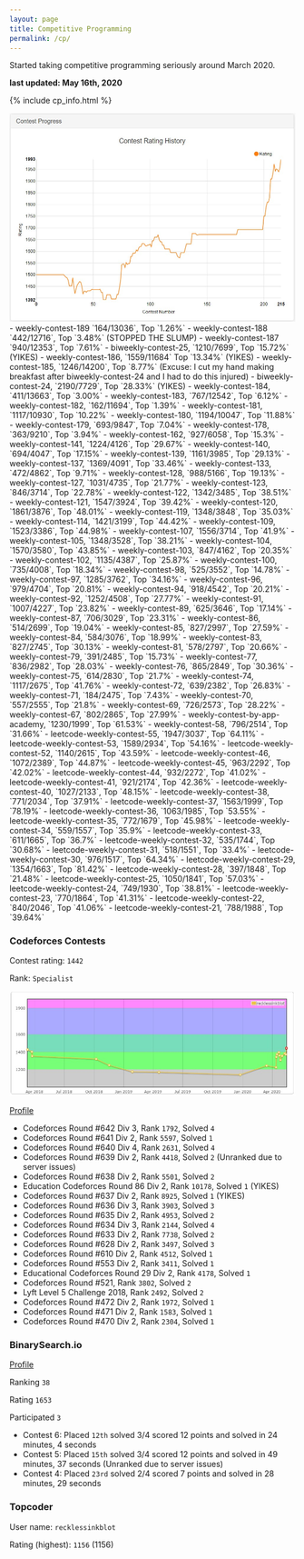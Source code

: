 ```yaml
---
layout: page
title: Competitive Programming
permalink: /cp/
---
```


Started taking competitive programming seriously around March 2020.

**last updated: May 16th, 2020**

{% include cp_info.html %}

<img src="leetcode.jpg"/>
- weekly-contest-189 `164/13036`, Top `1.26%`
- weekly-contest-188 `442/12716`, Top `3.48%` (STOPPED THE SLUMP)
- weekly-contest-187 `940/12353`, Top `7.61%`
- biweekly-contest-25, `1210/7699`, Top `15.72%` (YIKES)
- weekly-contest-186, `1559/11684` Top `13.34%` (YIKES)
- weekly-contest-185, `1246/14200`, Top `8.77%` (Excuse: I cut my hand making breakfast after biweekly-contest-24 and I had to do this injured)
- biweekly-contest-24, `2190/7729`, Top `28.33%` (YIKES)
- weekly-contest-184, `411/13663`, Top `3.00%`
- weekly-contest-183, `767/12542`, Top `6.12%`
- weekly-contest-182, `162/11694`, Top `1.39%`
- weekly-contest-181, `1117/10930`, Top `10.22%`
- weekly-contest-180, `1194/10047`, Top `11.88%`
- weekly-contest-179, `693/9847`, Top `7.04%`
- weekly-contest-178, `363/9210`, Top `3.94%`
- weekly-contest-162, `927/6058`, Top `15.3%`
- weekly-contest-141, `1224/4126`, Top `29.67%`
- weekly-contest-140, `694/4047`, Top `17.15%`
- weekly-contest-139, `1161/3985`, Top `29.13%`
- weekly-contest-137, `1369/4091`, Top `33.46%`
- weekly-contest-133, `472/4862`, Top `9.71%`
- weekly-contest-128, `988/5166`, Top `19.13%`
- weekly-contest-127, `1031/4735`, Top `21.77%`
- weekly-contest-123, `846/3714`, Top `22.78%`
- weekly-contest-122, `1342/3485`, Top `38.51%`
- weekly-contest-121, `1547/3924`, Top `39.42%`
- weekly-contest-120, `1861/3876`, Top `48.01%`
- weekly-contest-119, `1348/3848`, Top `35.03%`
- weekly-contest-114, `1421/3199`, Top `44.42%`
- weekly-contest-109, `1523/3386`, Top `44.98%`
- weekly-contest-107, `1556/3714`, Top `41.9%`
- weekly-contest-105, `1348/3528`, Top `38.21%`
- weekly-contest-104, `1570/3580`, Top `43.85%`
- weekly-contest-103, `847/4162`, Top `20.35%`
- weekly-contest-102, `1135/4387`, Top `25.87%`
- weekly-contest-100, `735/4008`, Top `18.34%`
- weekly-contest-98, `525/3552`, Top `14.78%`
- weekly-contest-97, `1285/3762`, Top `34.16%`
- weekly-contest-96, `979/4704`, Top `20.81%`
- weekly-contest-94, `918/4542`, Top `20.21%`
- weekly-contest-92, `1252/4508`, Top `27.77%`
- weekly-contest-91, `1007/4227`, Top `23.82%`
- weekly-contest-89, `625/3646`, Top `17.14%`
- weekly-contest-87, `706/3029`, Top `23.31%`
- weekly-contest-86, `514/2699`, Top `19.04%`
- weekly-contest-85, `827/2997`, Top `27.59%`
- weekly-contest-84, `584/3076`, Top `18.99%`
- weekly-contest-83, `827/2745`, Top `30.13%`
- weekly-contest-81, `578/2797`, Top `20.66%`
- weekly-contest-79, `391/2485`, Top `15.73%`
- weekly-contest-77, `836/2982`, Top `28.03%`
- weekly-contest-76, `865/2849`, Top `30.36%`
- weekly-contest-75, `614/2830`, Top `21.7%`
- weekly-contest-74, `1117/2675`, Top `41.76%`
- weekly-contest-72, `639/2382`, Top `26.83%`
- weekly-contest-71, `184/2475`, Top `7.43%`
- weekly-contest-70, `557/2555`, Top `21.8%`
- weekly-contest-69, `726/2573`, Top `28.22%`
- weekly-contest-67, `802/2865`, Top `27.99%`
- weekly-contest-by-app-academy, `1230/1999`, Top `61.53%`
- weekly-contest-58, `796/2514`, Top `31.66%`
- leetcode-weekly-contest-55, `1947/3037`, Top `64.11%`
- leetcode-weekly-contest-53, `1589/2934`, Top `54.16%`
- leetcode-weekly-contest-52, `1140/2615`, Top `43.59%`
- leetcode-weekly-contest-46, `1072/2389`, Top `44.87%`
- leetcode-weekly-contest-45, `963/2292`, Top `42.02%`
- leetcode-weekly-contest-44, `932/2272`, Top `41.02%`
- leetcode-weekly-contest-41, `921/2174`, Top `42.36%`
- leetcode-weekly-contest-40, `1027/2133`, Top `48.15%`
- leetcode-weekly-contest-38, `771/2034`, Top `37.91%`
- leetcode-weekly-contest-37, `1563/1999`, Top `78.19%`
- leetcode-weekly-contest-36, `1063/1985`, Top `53.55%`
- leetcode-weekly-contest-35, `772/1679`, Top `45.98%`
- leetcode-weekly-contest-34, `559/1557`, Top `35.9%`
- leetcode-weekly-contest-33, `611/1665`, Top `36.7%`
- leetcode-weekly-contest-32, `535/1744`, Top `30.68%`
- leetcode-weekly-contest-31, `518/1551`, Top `33.4%`
- leetcode-weekly-contest-30, `976/1517`, Top `64.34%`
- leetcode-weekly-contest-29, `1354/1663`, Top `81.42%`
- leetcode-weekly-contest-28, `397/1848`, Top `21.48%`
- leetcode-weekly-contest-25, `1050/1841`, Top `57.03%`
- leetcode-weekly-contest-24, `749/1930`, Top `38.81%`
- leetcode-weekly-contest-23, `770/1864`, Top `41.31%`
- leetcode-weekly-contest-22, `840/2046`, Top `41.06%`
- leetcode-weekly-contest-21, `788/1988`, Top `39.64%`

### Codeforces Contests

Contest rating: `1442`

Rank: `Specialist`

<img src="codeforces.jpg"/>

[Profile](https://codeforces.com/contests/with/recklessinkblot)

- Codeforces Round \#642 Div 3, Rank `1792`, Solved `4`
- Codeforces Round \#641 Div 2, Rank `5597`, Solved `1`
- Codeforces Round \#640 Div 4, Rank `2631`, Solved `4`
- Codeforces Round \#639 Div 2, Rank `4418`, Solved `2` (Unranked due to server issues)
- Codeforces Round \#638 Div 2, Rank `5501`, Solved `2`
- Education Codeforces Round 86 Div 2, Rank `10178`, Solved `1` (YIKES)
- Codeforces Round \#637 Div 2, Rank `8925`, Solved `1` (YIKES)
- Codeforces Round \#636 Div 3, Rank `3903`, Solved `3`
- Codeforces Round \#635 Div 2, Rank `4953`, Solved `2`
- Codeforces Round \#634 Div 3, Rank `2144`, Solved `4`
- Codeforces Round \#633 Div 2, Rank `7738`, Solved `2`
- Codeforces Round \#628 Div 2, Rank `3497`, Solved `3`
- Codeforces Round \#610 Div 2, Rank `4512`, Solved `1`
- Codeforces Round \#553 Div 2, Rank `3411`, Solved `1`
- Educational Codeforces Round 29 Div 2, Rank `4178`, Solved `1`
- Codeforces Round \#521, Rank `3802`, Solved `2`
- Lyft Level 5 Challenge 2018, Rank `2492`, Solved `2`
- Codeforces Round \#472 Div 2, Rank `1972`, Solved `1`
- Codeforces Round \#471 Div 2, Rank `1583`, Solved `1`
- Codeforces Round \#470 Div 2, Rank `2304`, Solved `1`

### BinarySearch.io

[Profile](https://binarysearch.io/@/recklessinkblot)

Ranking `38`

Rating `1653`

Participated `3`

- Contest 6: Placed `12th` solved 3/4 scored 12 points and solved in 24 minutes, 4 seconds
- Contest 5: Placed `15th` solved 3/4 scored 12 points and solved in 49 minutes, 37 seconds (Unranked due to server issues)
- Contest 4: Placed `23rd` solved 2/4 scored 7 points and solved in 28 minutes, 29 seconds

### Topcoder

User name:             `recklessinkblot`

Rating (highest):      `1156` (1156)

